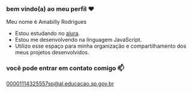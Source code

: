 ### bem vindo(a) ao meu perfil ❤

Meu nome é Amabilly Rodrigues

- Estou estudando no [alura](https://www.alura.com.br).
- Estou me desenvolvendo na linguagem JavaScript.
- Utilizo esse espaço para minha organização e compartilhamento dos meus projetos desenvolvidos.

### você pode entrar em contato comigo 📫

00001114325557sp@al.educacao.sp.gov.br

